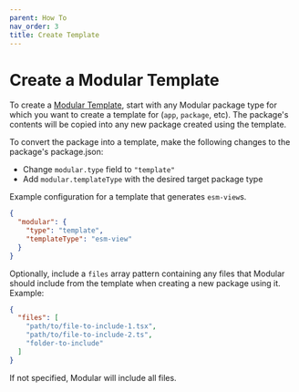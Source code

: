 ```yaml
---
parent: How To
nav_order: 3
title: Create Template
---
```


# Create a Modular Template

To create a [Modular Template](../concepts/templates.md), start with any Modular
package type for which you want to create a template for (`app`, `package`,
etc). The package's contents will be copied into any new package created using
the template.

To convert the package into a template, make the following changes to the
package's package.json:

- Change `modular.type` field to `"template"`
- Add `modular.templateType` with the desired target package type

Example configuration for a template that generates `esm-view`s.

```json
{
  "modular": {
    "type": "template",
    "templateType": "esm-view"
  }
}
```

Optionally, include a `files` array pattern containing any files that Modular
should include from the template when creating a new package using it. Example:

```json
{
  "files": [
    "path/to/file-to-include-1.tsx",
    "path/to/file-to-include-2.ts",
    "folder-to-include"
  ]
}
```

If not specified, Modular will include all files.
